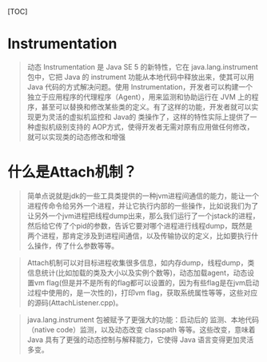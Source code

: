 [TOC]

# Instrumentation

> 动态 Instrumentation 是 Java SE 5 的新特性，它在 java.lang.instrument 包中，它把 Java 的 instrument 功能从本地代码中释放出来，使其可以用 Java 代码的方式解决问题。使用 Instrumentation，开发者可以构建一个独立于应用程序的代理程序（Agent），用来监测和协助运行在 JVM 上的程序，甚至可以替换和修改某些类的定义。有了这样的功能，开发者就可以实现更为灵活的虚拟机监控和 Java的 类操作了，这样的特性实际上提供了一种虚拟机级别支持的 AOP方式，使得开发者无需对原有应用做任何修改，就可以实现类的动态修改和增强


# 什么是Attach机制？

>   简单点说就是jdk的一些工具类提供的一种jvm进程间通信的能力，能让一个进程传命令给另外一个进程，并让它执行内部的一些操作，比如说我们为了让另外一个jvm进程把线程dump出来，那么我们运行了一个jstack的进程，然后给它传了个pid的参数，告诉它要对哪个进程进行线程dump，既然是两个进程，那肯定涉及到进程间通信，以及传输协议的定义，比如要执行什么操作，传了什么参数等等。

>   Attach机制可以对目标进程收集很多信息，如内存dump，线程dump，类信息统计(比如加载的类及大小以及实例个数等)，动态加载agent，动态设置vm flag(但是并不是所有的flag都可以设置的，因为有些flag是在jvm启动过程中使用的，是一次性的)，打印vm flag，获取系统属性等等，这些对应的源码(AttachListener.cpp)。

>java.lang.instrument 包被赋予了更强大的功能：启动后的 监测、本地代码（native code）监测，以及动态改变 classpath 等等。这些改变，意味着 Java 具有了更强的动态控制与解释能力，它使得 Java 语言变得更加灵活多变。